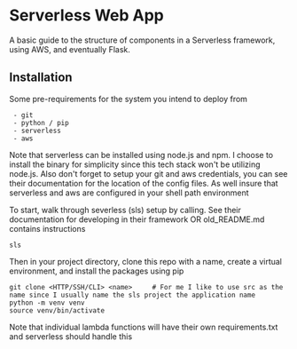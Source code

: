 # Serverless Web App

A basic guide to the structure of components in a Serverless framework, using AWS, and eventually Flask.

## Installation

Some pre-requirements for the system you intend to deploy from

```
 - git
 - python / pip
 - serverless
 - aws
```

Note that serverless can be installed using node.js and npm. I choose to install the binary for simplicity since this tech stack won't be utilizing node.js.
Also don't forget to setup your git and aws credentials, you can see their documentation for the location of the config files.
As well insure that serverless and aws are configured in your shell path environment

To start, walk through severless (sls) setup by calling. See their documentation for developing in their framework OR old_README.md contains instructions

```sls```

Then in your project directory, clone this repo with a name, create a virtual environment, and install the packages using pip

```
git clone <HTTP/SSH/CLI> <name>		# For me I like to use src as the name since I usually name the sls project the application name
python -m venv venv
source venv/bin/activate
```

Note that individual lambda functions will have their own requirements.txt and serverless should handle this
